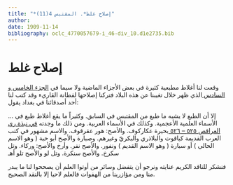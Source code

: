 ```yaml
---
title: "*إصلاح غلط*. المقتبس 4(11)"
author: 
date: 1909-11-14
bibliography: oclc_4770057679-i_46-div_10.d1e2735.bib
---
```




#  إصلاح غلط 


 وقعت لنا أغلاط مطبعية كثيرة في بعض الأجزاء الماضية ولا سيما في [ الجزء الخامس ](oclc_4770057679-i_41.TEIP5.xml) و [ السادس ](oclc_4770057679-i_42.TEIP5.xml) الذي ظهر خلال تغيبنا عن هذه البلاد فتركنا إصلاحها لفطانة القاريء وقد كتب لنا  أحد  أصدقائنا في بغداد يقول: 

 ... إلا أن الطبع لا يشبه ما طبع من  المقتبس  في السابق. وكثيراً ما يقع أغلاط طبع في الأسماء العلمية الأعجمية. وكذلك في الأسماء العربية. ومن ذلك ما وجدته [ في نبذة ري العراقص ٥٢٥ – ٥٢٦ ](oclc_4770057679-i_43.TEIP5.xml#div_24.d1e3569) بحيرة عكاركوف. والأصح: هور عقرقوف. والاسم مشهور في كتب العرب القديمة كياقوت والبلاذري والبكريّ وغيرهم. وصبارة والأصح أبو حبة ( وهو الاسم الحالي ) أو سبارة ( وهو الاسم القديم ) ونفور. والأصح نفر. وأرخ والأصح: وركاء. وتل سكرخ. والأصح سنكرة. وتل لو والأصح تلو أهـ 

 فنشكر للناقد الكريم عنايته ونرجو أن يتفضل وسائر من أوتوا العلم أن يصححوا لنا ما يبدر منا ومن مؤازرينا من الهفوات فالعلم لاحيا إلا بالنقد الصحيح. 
